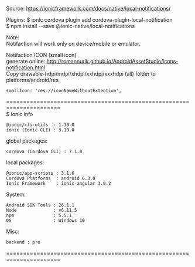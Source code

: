 Source:
https://ionicframework.com/docs/native/local-notifications/

Plugins:
$ ionic cordova plugin add cordova-plugin-local-notification <br />
$ npm install --save @ionic-native/local-notifications

Note:  <br />
Notifaction will work only on device/mobile or emulator.

Notifaction ICON (small icon) <br />
generate online: http://romannurik.github.io/AndroidAssetStudio/icons-notification.html <br/>
Copy drawable-hdpi/mdpi/xhdpi/xxhdpi/xxxhdpi (all) folder to platforms/android/res <br/>

    smallIcon: 'res://iconNameWithoutExtention',

====================================================================== <br />
$ ionic info

    @ionic/cli-utils  : 1.19.0
    ionic (Ionic CLI) : 3.19.0

global packages:

    cordova (Cordova CLI) : 7.1.0

local packages:

    @ionic/app-scripts : 3.1.6
    Cordova Platforms  : android 6.3.0
    Ionic Framework    : ionic-angular 3.9.2

System:

    Android SDK Tools : 26.1.1
    Node              : v6.11.5
    npm               : 5.5.1
    OS                : Windows 10

Misc:

    backend : pro

======================================================================


